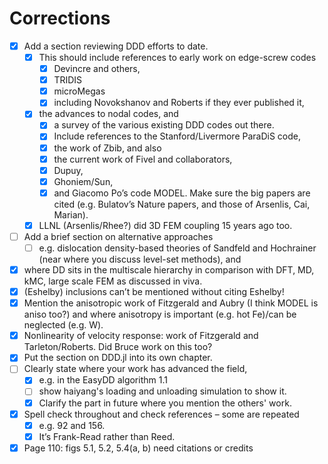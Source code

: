 # Corrections

- [x] Add a section reviewing DDD efforts to date.
  - [x] This should include references to early work on edge-screw codes
    - [x] Devincre and others,
    - [x] TRIDIS
    - [x] microMegas
    - [x] including Novokshanov and Roberts if they ever published it,
  - [x] the advances to nodal codes, and
    - [x] a survey of the various existing DDD codes out there.
    - [x] Include references to the Stanford/Livermore ParaDiS code,
    - [x] the work of Zbib, and also
    - [x] the current work of Fivel and collaborators,
    - [x] Dupuy,
    - [x] Ghoniem/Sun,
    - [x] and Giacomo Po’s code MODEL. Make sure the big papers are cited (e.g. Bulatov’s Nature papers, and those of Arsenlis, Cai, Marian).
  - [x] LLNL (Arsenlis/Rhee?) did 3D FEM coupling 15 years ago too.
- [ ] Add a brief section on alternative approaches
  - [ ] e.g. dislocation density-based theories of Sandfeld and Hochrainer (near where you discuss level-set methods), and
- [x] where DD sits in the multiscale hierarchy in comparison with DFT, MD, kMC, large scale FEM as discussed in viva.
- [x] (Eshelby) inclusions can’t be mentioned without citing Eshelby!
- [x] Mention the anisotropic work of Fitzgerald and Aubry (I think MODEL is aniso too?) and where anisotropy is important (e.g. hot Fe)/can be neglected (e.g. W).
- [x] Nonlinearity of velocity response: work of Fitzgerald and Tarleton/Roberts. Did Bruce work on this too?
- [x] Put the section on DDD.jl into its own chapter.
- [ ] Clearly state where your work has advanced the field,
  - [x] e.g. in the EasyDD algorithm 1.1
  - [ ] show haiyang's loading and unloading simulation to show it.
  - [x] Clarify the part in future where you mention the others' work.
- [x] Spell check throughout and check references – some are repeated
  - [x] e.g. 92 and 156.
  - [x] It’s Frank-Read rather than Reed.
- [x] Page 110: figs 5.1, 5.2, 5.4(a, b) need citations or credits
